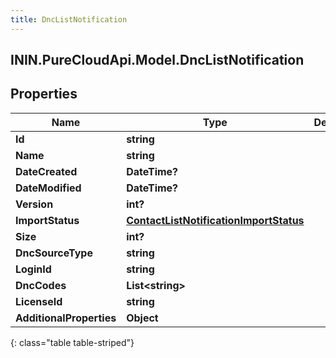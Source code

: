 ```yaml
---
title: DncListNotification
---
```

## ININ.PureCloudApi.Model.DncListNotification

## Properties

|Name | Type | Description | Notes|
|------------ | ------------- | ------------- | -------------|
| **Id** | **string** |  | [optional] |
| **Name** | **string** |  | [optional] |
| **DateCreated** | **DateTime?** |  | [optional] |
| **DateModified** | **DateTime?** |  | [optional] |
| **Version** | **int?** |  | [optional] |
| **ImportStatus** | [**ContactListNotificationImportStatus**](ContactListNotificationImportStatus.html) |  | [optional] |
| **Size** | **int?** |  | [optional] |
| **DncSourceType** | **string** |  | [optional] |
| **LoginId** | **string** |  | [optional] |
| **DncCodes** | **List&lt;string&gt;** |  | [optional] |
| **LicenseId** | **string** |  | [optional] |
| **AdditionalProperties** | **Object** |  | [optional] |
{: class="table table-striped"}


